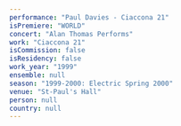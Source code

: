 ```yaml
---
performance: "Paul Davies - Ciaccona 21"
isPremiere: "WORLD"
concert: "Alan Thomas Performs"
work: "Ciaccona 21"
isCommission: false
isResidency: false
work_year: "1999"
ensemble: null
season: "1999-2000: Electric Spring 2000"
venue: "St-Paul's Hall"
person: null
country: null
---
```


